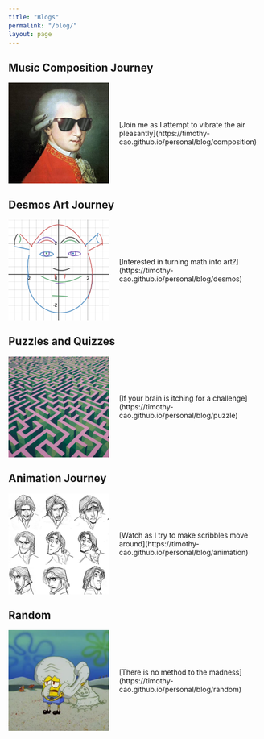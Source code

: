 ```yaml
---
title: "Blogs"
permalink: "/blog/"
layout: page
---
```


<style>
.blog-section {
  display: flex;
  align-items: center;
  margin-bottom: 20px;
}

.blog-image {
  width: 200px;
  height: 200px;
  margin-right: 20px;
}
</style>

## Music Composition Journey

<div class="blog-section">
  <img src="/assets/images/composition.jpg" alt="Composition" class="blog-image">
  [Join me as I attempt to vibrate the air pleasantly](https://timothy-cao.github.io/personal/blog/composition)
</div>

## Desmos Art Journey

<div class="blog-section">
  <img src="/assets/images/desmos.png" alt="Desmos Art" class="blog-image">
  [Interested in turning math into art?](https://timothy-cao.github.io/personal/blog/desmos)
</div>

## Puzzles and Quizzes

<div class="blog-section">
  <img src="/assets/images/puzzle.png" alt="Puzzles and Quizzes" class="blog-image">
  [If your brain is itching for a challenge](https://timothy-cao.github.io/personal/blog/puzzle)
</div>

## Animation Journey

<div class="blog-section">
  <img src="/assets/images/animation.jpg" alt="Animation" class="blog-image">
  [Watch as I try to make scribbles move around](https://timothy-cao.github.io/personal/blog/animation)
</div>

## Random

<div class="blog-section">
  <img src="/assets/images/spongebob.png" alt="Random" class="blog-image">
  [There is no method to the madness](https://timothy-cao.github.io/personal/blog/random)
</div>
